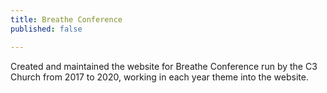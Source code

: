 ```yaml
---
title: Breathe Conference
published: false

---
```

Created and maintained the website for Breathe Conference run by the C3 Church from 2017 to 2020, working in each year theme into the website.